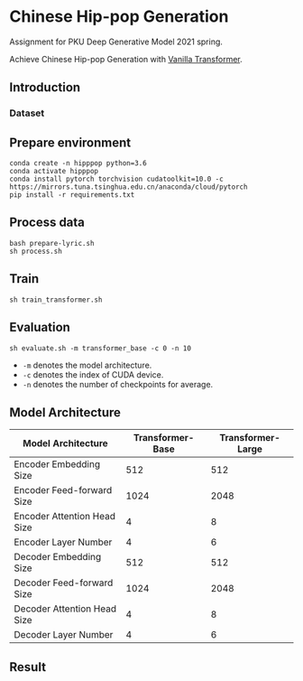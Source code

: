 # Chinese Hip-pop Generation

Assignment for PKU Deep Generative Model 2021 spring.

Achieve Chinese Hip-pop Generation with [Vanilla Transformer](https://arxiv.org/abs/1706.03762).

## Introduction

### Dataset


## Prepare environment

```
conda create -n hipppop python=3.6
conda activate hipppop
conda install pytorch torchvision cudatoolkit=10.0 -c https://mirrors.tuna.tsinghua.edu.cn/anaconda/cloud/pytorch
pip install -r requirements.txt 
```

## Process data

```
bash prepare-lyric.sh
sh process.sh
```

## Train

```
sh train_transformer.sh
```

## Evaluation

```
sh evaluate.sh -m transformer_base -c 0 -n 10
```
- `-m` denotes the model architecture.
- `-c` denotes the index of CUDA device.
- `-n` denotes the number of checkpoints for average.

## Model Architecture
|Model Architecture| Transformer-Base | Transformer-Large|
| --------------------- | ---- | ---- |
|Encoder Embedding Size |512 |512|
|Encoder Feed-forward Size |1024| 2048|
|Encoder Attention Head Size |4| 8|
|Encoder Layer Number |4| 6|
|Decoder Embedding Size |512| 512|
|Decoder Feed-forward Size |1024 |2048|
|Decoder Attention Head Size |4 |8|
|Decoder Layer Number |4 |6|

## Result


